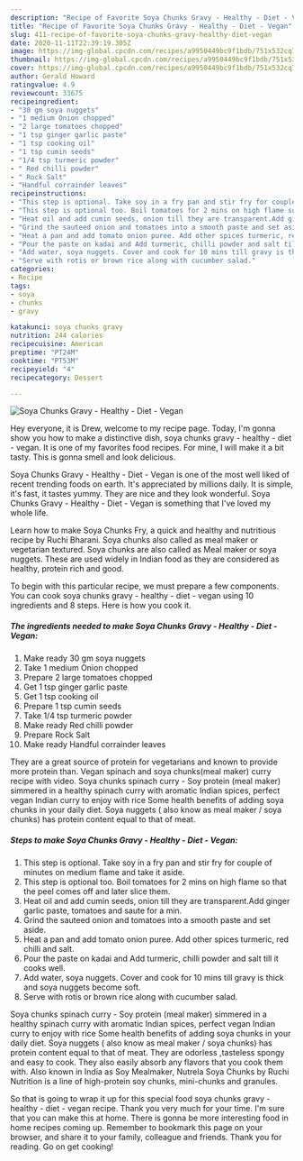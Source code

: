 ```yaml
---
description: "Recipe of Favorite Soya Chunks Gravy - Healthy - Diet - Vegan"
title: "Recipe of Favorite Soya Chunks Gravy - Healthy - Diet - Vegan"
slug: 411-recipe-of-favorite-soya-chunks-gravy-healthy-diet-vegan
date: 2020-11-11T22:39:19.305Z
image: https://img-global.cpcdn.com/recipes/a9950449bc9f1bdb/751x532cq70/soya-chunks-gravy-healthy-diet-vegan-recipe-main-photo.jpg
thumbnail: https://img-global.cpcdn.com/recipes/a9950449bc9f1bdb/751x532cq70/soya-chunks-gravy-healthy-diet-vegan-recipe-main-photo.jpg
cover: https://img-global.cpcdn.com/recipes/a9950449bc9f1bdb/751x532cq70/soya-chunks-gravy-healthy-diet-vegan-recipe-main-photo.jpg
author: Gerald Howard
ratingvalue: 4.9
reviewcount: 33675
recipeingredient:
- "30 gm soya nuggets"
- "1 medium Onion chopped"
- "2 large tomatoes chopped"
- "1 tsp ginger garlic paste"
- "1 tsp cooking oil"
- "1 tsp cumin seeds"
- "1/4 tsp turmeric powder"
- " Red chilli powder"
- " Rock Salt"
- "Handful corrainder leaves"
recipeinstructions:
- "This step is optional. Take soy in a fry pan and stir fry for couple of minutes on medium flame and take it aside."
- "This step is optional too. Boil tomatoes for 2 mins on high flame so that the peel comes off and later slice them."
- "Heat oil and add cumin seeds, onion till they are transparent.Add ginger garlic paste, tomatoes and saute for a min."
- "Grind the sauteed onion and tomatoes into a smooth paste and set aside."
- "Heat a pan and add tomato onion puree. Add other spices turmeric, red chilli and salt."
- "Pour the paste on kadai and Add turmeric, chilli powder and salt till it cooks well."
- "Add water, soya nuggets. Cover and cook for 10 mins till gravy is thick and soya nuggets become soft."
- "Serve with rotis or brown rice along with cucumber salad."
categories:
- Recipe
tags:
- soya
- chunks
- gravy

katakunci: soya chunks gravy 
nutrition: 244 calories
recipecuisine: American
preptime: "PT24M"
cooktime: "PT53M"
recipeyield: "4"
recipecategory: Dessert

---
```



![Soya Chunks Gravy - Healthy - Diet - Vegan](https://img-global.cpcdn.com/recipes/a9950449bc9f1bdb/751x532cq70/soya-chunks-gravy-healthy-diet-vegan-recipe-main-photo.jpg)

Hey everyone, it is Drew, welcome to my recipe page. Today, I'm gonna show you how to make a distinctive dish, soya chunks gravy - healthy - diet - vegan. It is one of my favorites food recipes. For mine, I will make it a bit tasty. This is gonna smell and look delicious.

Soya Chunks Gravy - Healthy - Diet - Vegan is one of the most well liked of recent trending foods on earth. It's appreciated by millions daily. It is simple, it's fast, it tastes yummy. They are nice and they look wonderful. Soya Chunks Gravy - Healthy - Diet - Vegan is something that I've loved my whole life.

Learn how to make Soya Chunks Fry, a quick and healthy and nutritious recipe by Ruchi Bharani. Soya chunks also called as meal maker or vegetarian textured. Soya chunks are also called as Meal maker or soya nuggets. These are used widely in Indian food as they are considered as healthy, protein rich and good.


To begin with this particular recipe, we must prepare a few components. You can cook soya chunks gravy - healthy - diet - vegan using 10 ingredients and 8 steps. Here is how you cook it.

<!--inarticleads1-->

##### The ingredients needed to make Soya Chunks Gravy - Healthy - Diet - Vegan:

1. Make ready 30 gm soya nuggets
1. Take 1 medium Onion chopped
1. Prepare 2 large tomatoes chopped
1. Get 1 tsp ginger garlic paste
1. Get 1 tsp cooking oil
1. Prepare 1 tsp cumin seeds
1. Take 1/4 tsp turmeric powder
1. Make ready  Red chilli powder
1. Prepare  Rock Salt
1. Make ready Handful corrainder leaves


They are a great source of protein for vegetarians and known to provide more protein than. Vegan spinach and soya chunks(meal maker) curry recipe with video. Soya chunks spinach curry - Soy protein (meal maker) simmered in a healthy spinach curry with aromatic Indian spices, perfect vegan Indian curry to enjoy with rice Some health benefits of adding soya chunks in your daily diet. Soya nuggets ( also know as meal maker / soya chunks) has protein content equal to that of meat. 

<!--inarticleads2-->

##### Steps to make Soya Chunks Gravy - Healthy - Diet - Vegan:

1. This step is optional. Take soy in a fry pan and stir fry for couple of minutes on medium flame and take it aside.
1. This step is optional too. Boil tomatoes for 2 mins on high flame so that the peel comes off and later slice them.
1. Heat oil and add cumin seeds, onion till they are transparent.Add ginger garlic paste, tomatoes and saute for a min.
1. Grind the sauteed onion and tomatoes into a smooth paste and set aside.
1. Heat a pan and add tomato onion puree. Add other spices turmeric, red chilli and salt.
1. Pour the paste on kadai and Add turmeric, chilli powder and salt till it cooks well.
1. Add water, soya nuggets. Cover and cook for 10 mins till gravy is thick and soya nuggets become soft.
1. Serve with rotis or brown rice along with cucumber salad.


Soya chunks spinach curry - Soy protein (meal maker) simmered in a healthy spinach curry with aromatic Indian spices, perfect vegan Indian curry to enjoy with rice Some health benefits of adding soya chunks in your daily diet. Soya nuggets ( also know as meal maker / soya chunks) has protein content equal to that of meat. They are odorless ,tasteless spongy and easy to cook. They also easily absorb any flavors that you cook them with. Also known in India as Soy Mealmaker, Nutrela Soya Chunks by Ruchi Nutrition is a line of high-protein soy chunks, mini-chunks and granules. 

So that is going to wrap it up for this special food soya chunks gravy - healthy - diet - vegan recipe. Thank you very much for your time. I'm sure that you can make this at home. There is gonna be more interesting food in home recipes coming up. Remember to bookmark this page on your browser, and share it to your family, colleague and friends. Thank you for reading. Go on get cooking!
